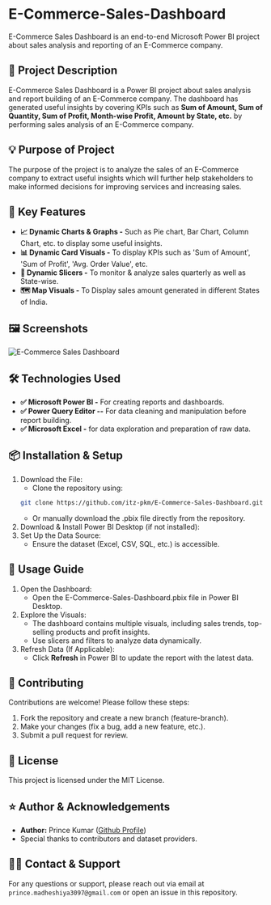 # E-Commerce-Sales-Dashboard
E-Commerce Sales Dashboard is an end-to-end Microsoft Power BI project about sales analysis and reporting of an E-Commerce company.

## 📝 Project Description
E-Commerce Sales Dashboard is a Power BI project about sales analysis and report building of an E-Commerce company. The dashboard 
has generated useful insights by covering KPIs such as **Sum of Amount, Sum of Quantity, Sum of Profit, Month-wise Profit, 
Amount by State, etc.** by performing sales analysis of an E-Commerce company.      

## 💡 Purpose of Project
The purpose of the project is to analyze the sales of an E-Commerce company to extract useful insights which will further help 
stakeholders to make informed decisions for improving services and increasing sales.

## 🎯 Key Features
- **📈 Dynamic Charts & Graphs -** Such as Pie chart, Bar Chart, Column Chart, etc. to display some useful insights.
- **📊 Dynamic Card Visuals -** To display KPIs such as 'Sum of Amount', 'Sum of Profit', 'Avg. Order Value', etc.
- **🔲 Dynamic Slicers -** To monitor & analyze sales quarterly as well as State-wise.
- **🗺️ Map Visuals -** To Display sales amount generated in different States of India.
  
## 🖼️ Screenshots
![E-Commerce Sales Dashboard](https://github.com/itz-pkm/E-Commerce-Sales-Dashboard/commit/9732d10a131afd10f737151b2100b42c6ae15db4)

## 🛠️ Technologies Used
- **✅ Microsoft Power BI -** For creating reports and dashboards.
- **✅ Power Query Editor --** For data cleaning and manipulation before report building.
- **✅ Microsoft Excel -** for data exploration and preparation of raw data.

## 📦 Installation & Setup
1. Download the File:
   -  Clone the repository using:
   ```sh
   git clone https://github.com/itz-pkm/E-Commerce-Sales-Dashboard.git
   ```
   -  Or manually download the .pbix file directly from the repository.
2. Download & Install Power BI Desktop (if not installed):
3. Set Up the Data Source:
   -  Ensure the dataset (Excel, CSV, SQL, etc.) is accessible.

## 📌 Usage Guide
1. Open the Dashboard:
   - Open the E-Commerce-Sales-Dashboard.pbix file in Power BI Desktop.
2. Explore the Visuals:
   - The dashboard contains multiple visuals, including sales trends, top-selling products and profit insights.
   - Use slicers and filters to analyze data dynamically.
3. Refresh Data (If Applicable):
   - Click **Refresh** in Power BI to update the report with the latest data.
   
## 🤝 Contributing
Contributions are welcome! Please follow these steps:
1. Fork the repository and create a new branch (feature-branch).
2. Make your changes (fix a bug, add a new feature, etc.).
3. Submit a pull request for review.

## 📄 License
This project is licensed under the MIT License.

## ⭐ Author & Acknowledgements
-  **Author:** Prince Kumar ([Github Profile](https://github.com/itz-pkm))
-  Special thanks to contributors and dataset providers.

## 🙋‍♂️ Contact & Support 
For any questions or support, please reach out via email at `prince.madheshiya3097@gmail.com` or open an issue in this repository.

